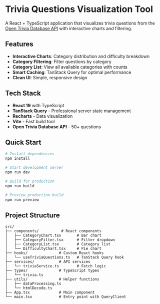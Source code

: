 # Trivia Questions Visualization Tool

A React + TypeScript application that visualizes trivia questions from the [Open Trivia Database API](https://opentdb.com) with interactive charts and filtering.

## Features

-  **Interactive Charts**: Category distribution and difficulty breakdown
-  **Category Filtering**: Filter questions by category
-  **Category List**: View all available categories with counts
-  **Smart Caching**: TanStack Query for optimal performance
-  **Clean UI**: Simple, responsive design

## Tech Stack

- **React 19** with TypeScript
- **TanStack Query** - Professional server state management
- **Recharts** - Data visualization
- **Vite** - Fast build tool
- **Open Trivia Database API** - 50+ questions

## Quick Start

```bash
# Install dependencies
npm install

# Start development server
npm run dev

# Build for production
npm run build

# Preview production build
npm run preview
```

## Project Structure

```
src/
├── components/          # React components
│   ├── CategoryChart.tsx       # Bar chart
│   ├── CategoryFilter.tsx      # Filter dropdown
│   ├── CategoryList.tsx        # Category list
│   └── DifficultyChart.tsx     # Pie chart
├── hooks/              # Custom React hooks
│   └── useTriviaQuestions.ts   # TanStack Query hook
├── services/           # API services
│   └── triviaService.ts        # Fetch logic
├── types/              # TypeScript types
│   └── trivia.ts
├── utils/              # Helper functions
│   ├── dataProcessing.ts
│   └── htmlDecode.ts
├── App.tsx             # Main component
└── main.tsx            # Entry point with QueryClient
```
